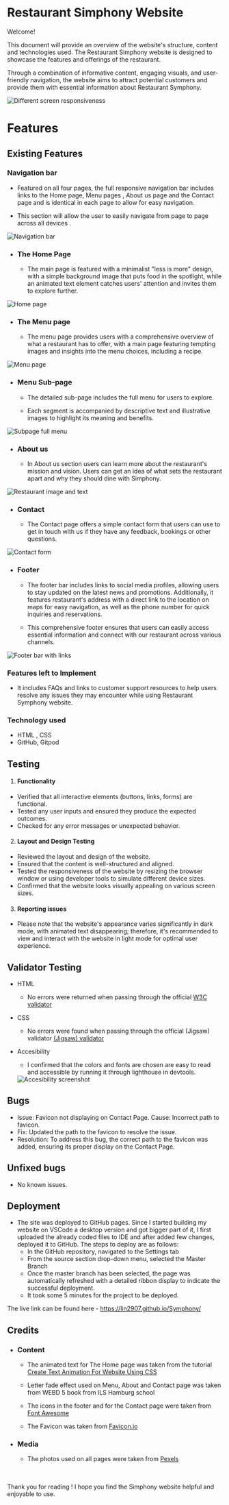 
# Restaurant Simphony Website

Welcome!

This document will provide an overview of the website's structure, content and technologies used.
The Restaurant Simphony website is designed to showcase the features and offerings of the restaurant.

Through a combination of informative content, engaging visuals, and user-friendly navigation, the website aims to attract potential customers and provide them with essential information about Restaurant Symphony.

<img src="assets/media/responsive.png" alt= " Different screen responsiveness">

<br>

# Features

## Existing Features

### Navigation bar

* Featured on all four pages, the full responsive navigation bar includes links to the Home page, Menu pages , About us page and the Contact page and is identical in each page to allow for easy navigation.

* This section will allow the user to easily navigate from page to page across all devices .

<img src ="assets/media/navigation.png" alt = "Navigation bar">

* ### The Home Page

    + The main page is featured with a minimalist "less is more" design, with a simple background image that puts food in the spotlight, while an animated text element catches users' attention and invites them to explore further. 

<img src="assets/media/homepage.png" alt="Home page">

* ### The Menu page

     + The menu page provides users with a comprehensive overview of what a restaurant has to offer, with a main page featuring tempting images and insights into the menu choices, including a recipe.

<img src="assets/media/menupage.png" alt="Menu page">

  * ### Menu Sub-page

     + The detailed sub-page includes the full menu for users to explore.

     + Each segment is accompanied by descriptive text and illustrative images to highlight its meaning and benefits.

<img src="assets/media/subpage.png" alt="Subpage full menu">

* ### About us

   + In About us section users can learn more about the restaurant's mission and vision. Users can get an idea of what sets the restaurant apart and why they should dine with Simphony.

<img src="assets/media/about.png" alt="Restaurant image and text">


* ### Contact

   + The Contact page offers a simple contact form that users can use to get in touch with us if they have any feedback, bookings or other questions. 

<img src="assets/media/contact.png" alt="Contact form">

* ### Footer

   + The footer bar includes links to social media profiles, allowing users to stay updated on the latest news and promotions. Additionally, it features restaurant's address with a direct link to the location on maps for easy navigation, as well as the phone number for quick inquiries and reservations. 

   + This comprehensive footer ensures that users can easily access essential information and connect with our restaurant across various channels.

<img src ="assets/media/footer.png" alt="Footer bar with links">

### Features left to Implement

* It includes FAQs and links to customer support resources to help users resolve any issues they may encounter while using Restaurant Symphony website.

### Technology used

 * HTML , CSS
 * GitHub, Gitpod

## Testing

1. #### Functionality

* Verified that all interactive elements (buttons, links, forms) are functional.
* Tested any user inputs and ensured they produce the expected outcomes.
* Checked for any error messages or unexpected behavior.

2. #### Layout and Design Testing

* Reviewed the layout and design of the website.
* Ensured that the content is well-structured and aligned.
* Tested the responsiveness of the website by resizing the browser window or using developer tools to simulate different device sizes.
* Confirmed that the website looks visually appealing on various screen sizes.

3. #### Reporting issues
* Please note that the website's appearance varies significantly in dark mode, with animated text disappearing; therefore, it's recommended to view and interact with the website in light mode for optimal user experience.


## Validator Testing

* HTML
   + No errors were returned when passing through the official [W3C validator](https://validator.w3.org/)
* CSS
   + No errors were found when passing through the official (Jigsaw) validator [(Jigsaw) validator ](https://jigsaw.w3.org/css-validator/)

* Accesibility
  + I confirmed that the colors and fonts are chosen are easy to read and accessible by running it through lighthouse in devtools.

  <img src= "assets/media/accessibility.png" alt="Accesibility screenshot">


## Bugs

* Issue: Favicon not displaying on Contact Page.
Cause: Incorrect path to favicon.
 * Fix: Updated the path to the favicon to resolve the issue.
 * Resolution: To address this bug, the correct path to the favicon was added, ensuring its proper display on the Contact Page.

## Unfixed bugs
 * No known issues.

## Deployment

* The site was deployed to GitHub pages. Since I started building my website on VSCode a desktop version and got bigger part of it, I first uploaded the already coded files to IDE and after added few changes, deployed it to GitHub. The steps to deploy are as follows:
   + In the GitHub repository, navigated to the Settings tab
   + From the source section drop-down menu, selected the Master Branch
   + Once the master branch has been selected, the page was automatically refreshed with a detailed ribbon display to indicate the successful deployment.
   + It took some 5 minutes for the project to be deployed.

The live link can be found here - https://lin2907.github.io/Symphony/



## Credits

* ### Content
   + The animated text for The Home page was taken from the tutorial [Create Text Animation For Website Using CSS](https://www.youtube.com/watch?v=mikht2lEnI0)

   + Letter fade effect used on Menu, About and Contact page was taken from WEBD 5 book from ILS Hamburg school

   + The icons in the footer and for the Contact page were taken from [Font Awesome](https://fontawesome.com/)

   + The Favicon was taken from [Favicon.io](https://favicon.io/)

* ### Media
   + The photos used on all pages were taken from [Pexels](https://www.pexels.com/)

<br>
<br> Thank you for reading ! I hope you find the Simphony website helpful and enjoyable to use.







































